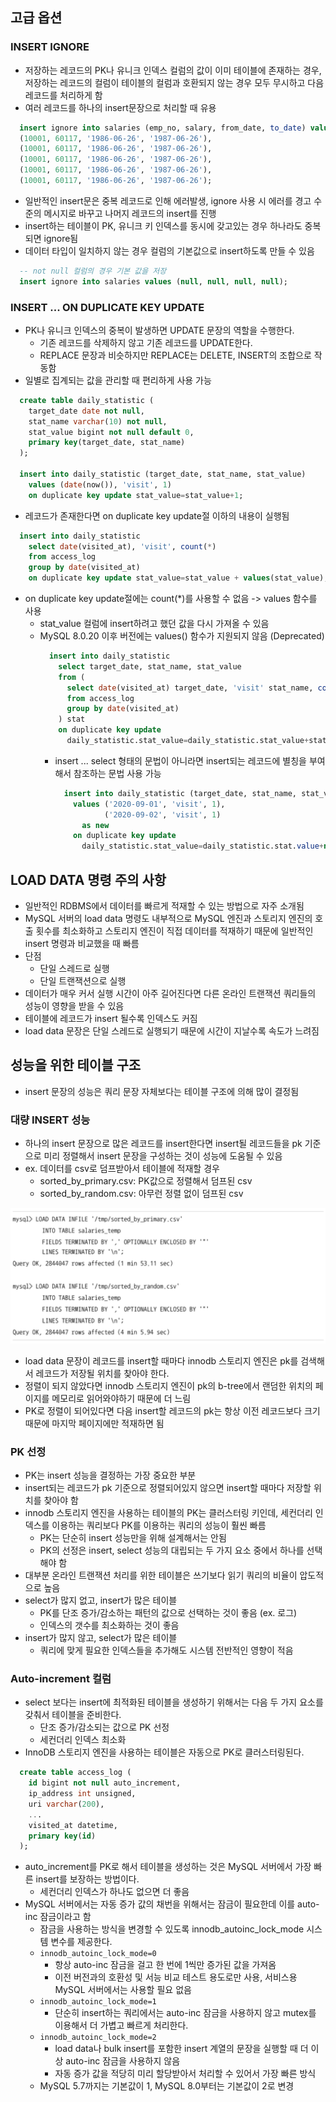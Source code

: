 ## 고급 옵션
### INSERT IGNORE
- 저장하는 레코드의 PK나 유니크 인덱스 컬럼의 값이 이미 테이블에 존재하는 경우, 저장하는 레코드의 컬럼이 테이블의 컬럼과 호환되지 않는 경우 모두 무시하고 다음 레코드를 처리하게 함
- 여러 레코드를 하나의 insert문장으로 처리할 때 유용

```sql
  insert ignore into salaries (emp_no, salary, from_date, to_date) values
  (10001, 60117, '1986-06-26', '1987-06-26'),
  (10001, 60117, '1986-06-26', '1987-06-26'),
  (10001, 60117, '1986-06-26', '1987-06-26'),
  (10001, 60117, '1986-06-26', '1987-06-26'),
  (10001, 60117, '1986-06-26', '1987-06-26');
```
- 일반적인 insert문은 중복 레코드로 인해 에러발생, ignore 사용 시 에러를 경고 수준의 메시지로 바꾸고 나머지 레코드의 insert를 진행
- insert하는 테이블이 PK, 유니크 키 인덱스를 동시에 갖고있는 경우 하나라도 중복되면 ignore됨
- 데이터 타입이 일치하지 않는 경우 컬럼의 기본값으로 insert하도록 만들 수 있음

```sql
  -- not null 컬럼의 경우 기본 값을 저장
  insert ignore into salaries values (null, null, null, null);
```

### INSERT ... ON DUPLICATE KEY UPDATE
- PK나 유니크 인덱스의 중복이 발생하면 UPDATE 문장의 역할을 수행한다.
  - 기존 레코드를 삭제하지 않고 기존 레코드를 UPDATE한다.
  - REPLACE 문장과 비슷하지만 REPLACE는 DELETE, INSERT의 조합으로 작동함
- 일별로 집계되는 값을 관리할 때 편리하게 사용 가능

```sql
  create table daily_statistic (
    target_date date not null,
    stat_name varchar(10) not null,
    stat_value bigint not null default 0,
    primary key(target_date, stat_name)
  );

  insert into daily_statistic (target_date, stat_name, stat_value)
    values (date(now()), 'visit', 1)
    on duplicate key update stat_value=stat_value+1;
```
- 레코드가 존재한다면 on duplicate key update절 이하의 내용이 실행됨

```sql
  insert into daily_statistic
    select date(visited_at), 'visit', count(*)
    from access_log
    group by date(visited_at)
    on duplicate key update stat_value=stat_value + values(stat_value);
```
- on duplicate key update절에는 count(*)를 사용할 수 없음 -> values 함수를 사용
  - stat_value 컬럼에 insert하려고 했던 값을 다시 가져올 수 있음
  - MySQL 8.0.20 이후 버전에는 values() 함수가 지원되지 않음 (Deprecated)
    ```sql
      insert into daily_statistic
        select target_date, stat_name, stat_value
        from (
          select date(visited_at) target_date, 'visit' stat_name, count(*) stat_value
          from access_log
          group by date(visited_at)
        ) stat
        on duplicate key update
          daily_statistic.stat_value=daily_statistic.stat_value+stat.stat_value;
    ```
    - insert ... select 형태의 문법이 아니라면 insert되는 레코드에 별칭을 부여해서 참조하는 문법 사용 가능
      ```sql
        insert into daily_statistic (target_date, stat_name, stat_value)
          values ('2020-09-01', 'visit', 1),
                 ('2020-09-02', 'visit', 1)
            as new
          on duplicate key update
            daily_statistic.stat_value=daily_statistic.stat.value+new.stat_value;
      ```

## LOAD DATA 명령 주의 사항
- 일반적인 RDBMS에서 데이터를 빠르게 적재할 수 있는 방법으로 자주 소개됨
- MySQL 서버의 load data 명령도 내부적으로 MySQL 엔진과 스토리지 엔진의 호출 횟수를 최소화하고 스토리지 엔진이 직접 데이터를 적재하기 때문에 일반적인 insert 명령과 비교했을 때 빠름
- 단점
  - 단일 스레드로 실행
  - 단일 트랜잭션으로 실행
- 데이터가 매우 커서 실행 시간이 아주 길어진다면 다른 온라인 트랜잭션 쿼리들의 성능이 영향을 받을 수 있음
- 테이블에 레코드가 insert 될수록 인덱스도 커짐
- load data 문장은 단일 스레드로 실행되기 때문에 시간이 지날수록 속도가 느려짐

## 성능을 위한 테이블 구조
- insert 문장의 성능은 쿼리 문장 자체보다는 테이블 구조에 의해 많이 결정됨

### 대량 INSERT 성능
- 하나의 insert 문장으로 많은 레코드를 insert한다면 insert될 레코드들을 pk 기준으로 미리 정렬해서 insert 문장을 구성하는 것이 성능에 도움될 수 있음
- ex. 데이터를 csv로 덤프받아서 테이블에 적재할 경우
  - sorted_by_primary.csv: PK값으로 정렬해서 덤프된 csv
  - sorted_by_random.csv: 아무런 정렬 없이 덤프된 csv

![img](./img/load_data.png)
- load data 문장이 레코드를 insert할 때마다 innodb 스토리지 엔진은 pk를 검색해서 레코드가 저장될 위치를 찾아야 한다.
- 정렬이 되지 않았다면 innodb 스토리지 엔진이 pk의 b-tree에서 랜덤한 위치의 페이지를 메모리로 읽어와야하기 때문에 더 느림
- PK로 정렬이 되어있다면 다음 insert할 레코드의 pk는 항상 이전 레코드보다 크기 때문에 마지막 페이지에만 적재하면 됨

### PK 선정
- PK는 insert 성능을 결정하는 가장 중요한 부분
- insert되는 레코드가 pk 기준으로 정렬되어있지 않으면 insert할 때마다 저장할 위치를 찾아야 함
- innodb 스토리지 엔진을 사용하는 테이블의 PK는 클러스터링 키인데, 세컨더리 인덱스를 이용하는 쿼리보다 PK를 이용하는 쿼리의 성능이 훨씬 빠름
  - PK는 단순히 insert 성능만을 위해 설계해서는 안됨
  - PK의 선정은 insert, select 성능의 대립되는 두 가지 요소 중에서 하나를 선택해야 함
- 대부분 온라인 트랜잭션 처리를 위한 테이블은 쓰기보다 읽기 쿼리의 비율이 압도적으로 높음
- select가 많지 없고, insert가 많은 테이블
  - PK를 단조 증가/감소하는 패턴의 값으로 선택하는 것이 좋음 (ex. 로그)
  - 인덱스의 갯수를 최소화하는 것이 좋음
- insert가 많지 않고, select가 많은 테이블
  - 쿼리에 맞게 필요한 인덱스들을 추가해도 시스템 전반적인 영향이 적음

### Auto-increment 컬럼
- select 보다는 insert에 최적화된 테이블을 생성하기 위해서는 다음 두 가지 요소를 갖춰서 테이블을 준비한다.
  - 단조 증가/감소되는 값으로 PK 선정
  - 세컨더리 인덱스 최소화
- InnoDB 스토리지 엔진을 사용하는 테이블은 자동으로 PK로 클러스터링된다.

```sql
  create table access_log (
    id bigint not null auto_increment,
    ip_address int unsigned,
    uri varchar(200),
    ...
    visited_at datetime,
    primary key(id)
  );
```
- auto_increment를 PK로 해서 테이블을 생성하는 것은 MySQL 서버에서 가장 빠른 insert를 보장하는 방법이다.
  - 세컨더리 인덱스가 하나도 없으면 더 좋음
- MySQL 서버에서는 자동 증가 값의 채번을 위해서는 잠금이 필요한데 이를 auto-inc 잠금이라고 함
  - 잠금을 사용하는 방식을 변경할 수 있도록 innodb_autoinc_lock_mode 시스템 변수를 제공한다.
  - `innodb_autoinc_lock_mode=0`
    - 항상 auto-inc 잠금을 걸고 한 번에 1씩만 증가된 값을 가져옴
    - 이전 버전과의 호환성 및 서능 비교 테스트 용도로만 사용, 서비스용 MySQL 서버에서는 사용할 필요 없음
  - `innodb_autoinc_lock_mode=1`
    - 단순히 insert하는 쿼리에서는 auto-inc 잠금을 사용하지 않고 mutex를 이용해서 더 가볍고 빠르게 처리한다.
  - `innodb_autoinc_lock_mode=2`
    - load data나 bulk insert를 포함한 insert 계열의 문장을 실행할 때 더 이상 auto-inc 잠금을 사용하지 않음
    - 자동 증가 값을 적당히 미리 할당받아서 처리할 수 있어서 가장 빠른 방식
  - MySQL 5.7까지는 기본값이 1, MySQL 8.0부터는 기본값이 2로 변경
